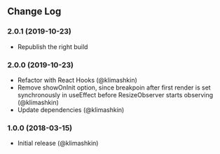## Change Log


### 2.0.1 (2019-10-23)
- Republish the right build

### 2.0.0 (2019-10-23)
- Refactor with React Hooks (@klimashkin)
- Remove showOnInit option, since breakpoin after first render is set synchronously in useEffect before ResizeObserver starts observing  (@klimashkin)
- Update dependencies (@klimashkin)

### 1.0.0 (2018-03-15)
- Initial release (@klimashkin)